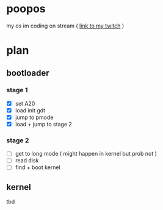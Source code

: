 # poopos
my os im coding on stream ( [link to my twitch](https://www.twitch.tv/zzeroocol) )

# plan
## bootloader
### stage 1
- [X] set A20
- [X] load init gdt
- [X] jump to pmode
- [X] load + jump to stage 2

### stage 2
- [ ] get to long mode ( might happen in kernel but prob not )
- [ ] read disk
- [ ] find + boot kernel

## kernel
tbd
